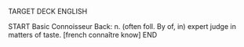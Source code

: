 TARGET DECK
ENGLISH

START
Basic
Connoisseur
Back: n. (often foll. By of, in) expert judge in matters of taste. [french connaître know]
END
